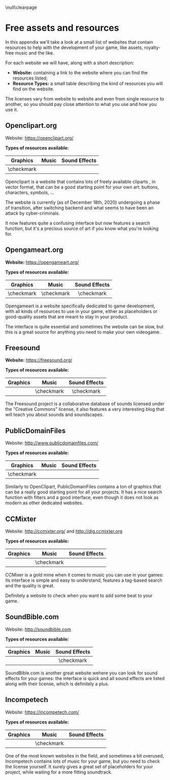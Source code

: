 \null\clearpage

Free assets and resources
=========================

In this appendix we'll take a look at a small list of websites that contain resources to help with the development of your game, like assets, royalty-free music and the like.

For each website we will have, along with a short description:

- **Website:** containing a link to the website where you can find the resources listed;
- **Resource Types:** a small table describing the kind of resources you will find on the website.

The licenses vary from website to website and even from single resource to another, so you should pay close attention to what you use and how you use it.

Openclipart.org
----------------

Website: <https://openclipart.org/>

**Types of resources available:**

| Graphics   | Music | Sound Effects |
| :------:   | :---: | :-----------: |
| \checkmark |       |               |

Openclipart is a website that contains lots of freely available cliparts , in vector format, that can be a good starting point for your own art: buttons, characters, symbols, ...

The website is currently (as of December 18th, 2020) undergoing a phase of transition, after switching backend and what seems to have been an attack by cyber-criminals.

It now features quite a confusing interface but now features a search function, but it's a precious source of art if you know what you're looking for.

Opengameart.org
---------------

**Website:** <https://opengameart.org/>

**Types of resources available:**

| Graphics   | Music      | Sound Effects |
| :------:   | :--------: | :-----------: |
| \checkmark | \checkmark | \checkmark    |

Opengameart is a website specifically dedicated to game development, with all kinds of resources to use in your game, either as placeholders or good-quality assets that are meant to stay in your product.

The interface is quite essential and sometimes the website can be slow, but this is a great source for anything you need to make your own videogame.

Freesound
----------

**Website:** <https://freesound.org/>

**Types of resources available:**

| Graphics   | Music      | Sound Effects |
| :------:   | :--------: | :-----------: |
|            | \checkmark | \checkmark    |

The Freesound project is a collaborative database of sounds licensed under the "Creative Commons" license, it also features a very interesting blog that will teach you about sounds and soundscapes.

PublicDomainFiles
------------------

Website: <http://www.publicdomainfiles.com/>

**Types of resources available:**

| Graphics   | Music | Sound Effects |
| :------:   | :---: | :-----------: |
| \checkmark |       |               |

Similarly to OpenClipart, PublicDomainFiles contains a ton of graphics that can be a really good starting point for all your projects. It has a nice search function with filters and a good interface, even though it does not look as modern as other dedicated websites.

CCMixter
--------

Website: <http://ccmixter.org/> and <http://dig.ccmixter.org>

**Types of resources available:**

| Graphics   | Music      | Sound Effects |
| :------:   | :--------: | :-----------: |
|            | \checkmark |               |


CCMixer is a gold mine when it comes to music you can use in your games: its interface is simple and easy to understand, features a tag-based search and the quality is great.

Definitely a website to check when you want to add some beat to your game.

SoundBible.com
--------------

Website: <http://soundbible.com>

**Types of resources available:**

| Graphics   | Music      | Sound Effects |
| :------:   | :--------: | :-----------: |
|            |            | \checkmark    |

SoundBible.com is another great website wehere you can look for sound effects for your games: the interface is quick and all sound effects are listed along with their license, which is definitely a plus.

Incompetech
------------

Website: <https://incompetech.com/>

**Types of resources available:**

| Graphics   | Music      | Sound Effects |
| :------:   | :--------: | :-----------: |
|            | \checkmark |               |

One of the most known websites in the field, and sometimes a bit overused, Incompetech contains lots of music for your game, but you need to check the license yourself. It surely gives a great set of placeholders for your project, while waiting for a more fitting soundtrack.
